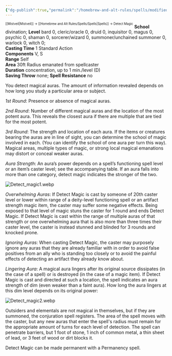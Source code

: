 ```yaml
---
{"dg-publish":true,"permalink":"/homebrew-and-alt-rules/spells/modified-spells/detect-magic/"}
---
```


<sup><sup>[[Mistveil\|Mistveil]] → [[Homebrew and Alt Rules/Spells/Spells\|Spells]] → Detect Magic</sup></sup> 
**School** divination; **Level** bard 0, cleric/oracle 0, druid 0, inquisitor 0, magus 0, psychic 0, shaman 0, sorcerer/wizard 0, summoner/unchained summoner 0, warlock 0, witch 0;  
**Casting Time** 1 Standard Action  
**Components** V, S  
**Range** Self  
**Area** 30ft Radius emanated from spellcaster  
**Duration** concentration, up to 1 min./level (D)  
**Saving Throw** none; **Spell Resistance** no  

You detect magical auras. The amount of information revealed depends on how long you study a particular area or subject.  

_1st Round_: Presence or absence of magical auras.  
  

_2nd Round_: Number of different magical auras and the location of the most potent aura. This reveals the closest aura if there are multiple that are tied for the most potent.  
  

_3rd Round_: The strength and location of each aura. If the items or creatures bearing the auras are in line of sight, you can determine the school of magic involved in each. (You can identify the school of one aura per turn this way). Magical areas, multiple types of magic, or strong local magical emanations may distort or conceal weaker auras.

_Aura Strength_: An aura’s power depends on a spell’s functioning spell level or an item’s caster level; see the accompanying table. If an aura falls into more than one category, detect magic indicates the stronger of the two.

![Detect_magic1.webp](/img/user/Attachments/Detect_magic1.webp)

_Overwhelming Auras_: If Detect Magic is cast by someone of 20th caster level or lower within range of a deity-level functioning spell or an artifact strength magic item, the caster may suffer some negative effects. Being exposed to that level of magic stuns the caster for 1 round and ends Detect Magic. If Detect Magic is cast within the range of multiple auras of that strength or one overwhelming aura that is also more than three times their caster level, the caster is instead stunned and blinded for 3 rounds and knocked prone.  
  

_Ignoring Auras_: When casting Detect Magic, the caster may purposely ignore any auras that they are already familiar with in order to avoid false positives from an ally who is standing too closely or to avoid the painful effects of detecting an artifact they already know about.  
  

_Lingering Aura_: A magical aura lingers after its original source dissipates (in the case of a spell) or is destroyed (in the case of a magic item). If Detect Magic is cast and directed at such a location, the spell indicates an aura strength of dim (even weaker than a faint aura). How long the aura lingers at this dim level depends on its original power:

![Detect_magic2.webp](/img/user/Attachments/Detect_magic2.webp)

Outsiders and elementals are not magical in themselves, but if they are summoned, the conjuration spell registers. The area of the spell moves with the caster, but any new auras that enter the spell's radius must remain for the appropriate amount of turns for each level of detection. The spell can penetrate barriers, but 1 foot of stone, 1 inch of common metal, a thin sheet of lead, or 3 feet of wood or dirt blocks it.

Detect Magic can be made permanent with a Permanency spell.